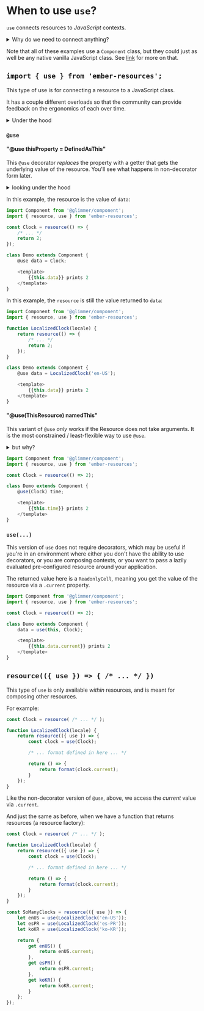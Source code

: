 # When to use `use`?

`use` connects resources to _JavaScript_ contexts.

<details><summary>Why do we need to connect anything?</summary>
    
Any non-standand JavaScript pattern needs an abstraction to use. With components, we use `<AngleBracket />` syntax within a rendering system (which then, in turn, gives us a bunch of other convinient things). With resources in JavaScript `use` is an abstraction over the implementation details that ultimately don't matter to users. 

Imagine why you need [`@service`](https://api.emberjs.com/ember/5.4/functions/@ember%2Fservice/service) for [dependency injection](https://nullvoxpopuli.com/2020-08-08-how-does-di-work) -- it's the glue to hide the details of what would otherwise by very verbose to use without the abstraction.

</details>

Note that all of these examples use a `Component` class, but they could just as well be any native vanilla JavaScript class. See [link](https://reactive.nullvoxpopuli.com/functions/link.link.html) for more on that.

## `import { use } from 'ember-resources';`

This type of use is for connecting a resource to a JavaScript class.

It has a couple different overloads so that the community can provide feedback on the ergonomics of each over time.


<details><summary>Under the hood</summary>

`use` uses [`invokeHelper`](https://api.emberjs.com/ember/release/functions/@ember%2Fhelper/invokeHelper) which means that resources _are_ helpers. It also means that other non-resource helpers could be passed to `use` (note tho that non-resource usage is not supported by this library).

There is a potential for a whole "usable system" here, piggy-backing off of the [helper-manager](https://rfcs.emberjs.com/id/0625-helper-managers/) pattern.

</details>

### `@use`


#### "@use thisProperty = DefinedAsThis"

This `@use` decorator _replaces_ the property with a getter that gets the underlying value of the resource. You'll see what happens in non-decorator form later.

<details><summary>looking under the hood</summary>

You could think of what the decorator does in this way:

```js
class Demo extends Component {
  @use data = Clock;
}
```
is (at runtime) transformed to:
```js
class Demo extends Component {
  #data1 = invokeHelper(this, Clock);
  
  get data() {
    return getValue(this.#data1);
  }
}
```

Note that the _actual_ return value of `resource` is an internal and private object, and interaction with that object is not supported in user-space.

</details>

In this example, the resource is the value of `data`:

```js
import Component from '@glimmer/component';
import { resource, use } from 'ember-resources';

const Clock = resource(() => {
    /* ... */
    return 2;
});

class Demo extends Component {
    @use data = Clock;

    <template>
        {{this.data}} prints 2
    </template>
}
```

In this example, the `resource` is still the value returned to `data`:

```js
import Component from '@glimmer/component';
import { resource, use } from 'ember-resources';

function LocalizedClock(locale) {
    return resource(() => {
        /* ... */
        return 2;
    });    
}

class Demo extends Component {
    @use data = LocalizedClock('en-US');

    <template>
        {{this.data}} prints 2
    </template>
}
```

#### "@use(ThisResource) namedThis"

This variant of `@use` _only_ works if the Resource does not take arguments.
It is the most constrained / least-flexible way to use `@use`.

<details><summary>but why?</summary>

This is because the left-hand side of decorators exists outside of an instance, so no instance properties may be accessed, because there is no instance.

One way to think of how decorators work right now, is to "in your head", transform the code from:

```js
import Component from '@glimmer/component';
import { resource, use } from 'ember-resources';

const Clock = resource( ... );

class Demo extends Component {
    @use(Clock) time;
}
```

To

```js
import Component from '@glimmer/component';
import { resource, use } from 'ember-resources';

const Clock = resource( ... );

class Demo extends Component {}

let decorator = use(Clock);
Object.defineProperty(Demo.prototype, 'time', {
    get() {
        return decorator(this, 'time', /* ... */);
    }
}
```

</details>

```js
import Component from '@glimmer/component';
import { resource, use } from 'ember-resources';

const Clock = resource(() => 2);

class Demo extends Component {
    @use(Clock) time;

    <template>
        {{this.time}} prints 2
    </template>
}
```

### `use(...)`

This version of `use` does not require decorators, which may be useful if you're in an environment where either you don't have the ability to use decorators, or you are composing contexts, or you want to pass a lazily evaluated pre-configured resource around your application.

The returned value here is a `ReadonlyCell`, meaning you get the value of the resource via a `.current` property.

```js
import Component from '@glimmer/component';
import { resource, use } from 'ember-resources';

const Clock = resource(() => 2);

class Demo extends Component {
    data = use(this, Clock);

    <template>
        {{this.data.current}} prints 2
    </template>
}
```


## `resource(({ use }) => { /* ... */ })`

This type of `use` is only available _within_ resources, and is meant for composing other resources.

For example: 
```js 
const Clock = resource( /* ... */ );

function LocalizedClock(locale) {
    return resource(({ use }) => {
        const clock = use(Clock);

        /* ... format defined in here ... */

        return () => {
            return format(clock.current);
        }
    });
}
```

Like the non-decorator version of `@use`, above, we access the _current_ value via `.current`.

And just the same as before, when we have a function that returns resources (a resource factory):


```js 
const Clock = resource( /* ... */ );

function LocalizedClock(locale) {
    return resource(({ use }) => {
        const clock = use(Clock);

        /* ... format defined in here ... */

        return () => {
            return format(clock.current);
        }
    });
}

const SoManyClocks = resource(({ use }) => {
    let enUS = use(LocalizedClock('en-US'));
    let esPR = use(LocalizedClock('es-PR'));
    let koKR = use(LocalizedClock('ko-KR'));

    return {
        get enUS() {
            return enUS.current;
        },
        get esPR() {
            return esPR.current;
        },
        get koKR() {
            return koKR.current;
        }
    };
});
```
